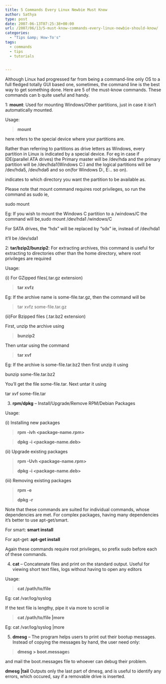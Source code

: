 ```yaml
---
title: 5 Commands Every Linux Newbie Must Know
author: Sathya
type: post
date: 2007-06-13T07:25:38+00:00
url: /2007/06/13/5-must-know-commands-every-linux-newbie-should-know/
categories:
  - "Tips &amp; How-To's"
tags:
  - commands
  - tips
  - tutorials
 

---
```

Although Linux had progressed far from being a command-line only OS to a full fledged totally GUI based one, sometimes, the command line is the best way to get something done. Here are 5 of the must-know commands. These commands can b quite useful and handy.

1: **mount**: Used for mounting Windows/Other partitions, just in case it isn&#8217;t automatically mounted.

Usage:

> **mount <device> <mount-point>**

here <device> refers to the special device where your partitions are.
  
Rather than referring to partitions as drive letters as Windows, every partition in Linux is indicated by a special device. For eg in case if IDE(parallel ATA drives) the Primary master will be /dev/hda and the primary partition will be /dev/hda1(Windows C:) and the logical partitions will be /dev/hda5, /dev/hda6 and so on(for Windows D:, E:.. so on).

<mount-point> indicates to which directory you want the partition to be available as.

Please note that mount command requires root privileges, so run the command as sudo ie,
  
sudo mount <device> <mount-point>

Eg: If you wish to mount the Windows C partition to a /windows/C the command will be,sudo mount /dev/hda1 /windows/C

For SATA drives, the &#8220;hdx&#8221; will be replaced by &#8220;sdx&#8221; ie, instead of /dev/hda1

it&#8217;ll be /dev/sda1

2: **tar/bzip2/bunzip2**: For extracting archives, this command is useful for extracting to directories other than the home directory, where root privileges are required

Usage:
  
(i) For GZipped files(.tar.gz extension)

>  **tar xvfz <archive-name>**

Eg: If the archive name is some-file.tar.gz, then the command will be

> tar xvfz some-file.tar.gz

(ii)For Bzipped files (.tar.bz2 extension)

First, unzip the archive using

> **bunzip2 <archive-name>**

Then untar using the command

>  **tar xvf <archive-name>** 

Eg: If the archive is some-file.tar.bz2 then first unzip it using

bunzip some-file.tar.bz2

You&#8217;ll get the file some-file.tar. Next untar it using

tar xvf some-file.tar

3. **rpm/dpkg** &#8211; Install/Upgrade/Remove RPM/Debian Packages

Usage:

(i) Installing new packages

>  **rpm -ivh <package-name.rpm>**

>  **dpkg -i <package-name.deb>**

(ii) Upgrade existing packages

>  **rpm -Uvh <package-name.rpm>**
> 
>  **dpkg -i <package-name.deb>**

(iii) Removing existing packages

> **rpm -e <package-name>**
> 
>  **dpkg -r <package-name>** 

Note that these commands are suited for individual commands, whose dependencies are met. For complex packages, having many dependencies it&#8217;s better to use apt-get/smart.

For smart: **smart install <package-name>**

For apt-get: **apt-get install <package-name>**

Again these commands require root privileges, so prefix sudo before each of these commands.

4. **cat** &#8211; Concatenate files and print on the standard output. Useful for viewing short text files, logs without having to open any editors

Usage:

> **cat /path/to/file**

Eg: cat /var/log/syslog

If the text file is lengthy, pipe it via more to scroll ie

> **cat /path/to/file |more**

Eg: cat /var/log/syslog |more

5. **dmesg** &#8211; The program helps users to print out their bootup messages. Instead of copying the messages by hand, the user need only:

>  **dmesg > boot.message**s

and mail the boot.messages file to whoever can debug their problem.

**dmesg |tail** Outputs only the last part of dmesg, and is useful to identify any errors, which occured, say if a removable drive is inserted.
